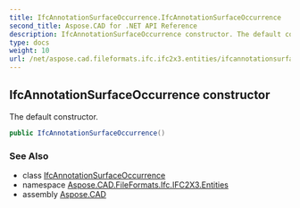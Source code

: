 ```yaml
---
title: IfcAnnotationSurfaceOccurrence.IfcAnnotationSurfaceOccurrence
second_title: Aspose.CAD for .NET API Reference
description: IfcAnnotationSurfaceOccurrence constructor. The default constructor
type: docs
weight: 10
url: /net/aspose.cad.fileformats.ifc.ifc2x3.entities/ifcannotationsurfaceoccurrence/ifcannotationsurfaceoccurrence/
---
```

## IfcAnnotationSurfaceOccurrence constructor

The default constructor.

```csharp
public IfcAnnotationSurfaceOccurrence()
```

### See Also

* class [IfcAnnotationSurfaceOccurrence](../)
* namespace [Aspose.CAD.FileFormats.Ifc.IFC2X3.Entities](../../ifcannotationsurfaceoccurrence/)
* assembly [Aspose.CAD](../../../)


